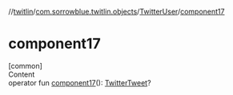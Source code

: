 //[twitlin](../../index.md)/[com.sorrowblue.twitlin.objects](../index.md)/[TwitterUser](index.md)/[component17](component17.md)



# component17  
[common]  
Content  
operator fun [component17](component17.md)(): [TwitterTweet](../-twitter-tweet/index.md)?  



